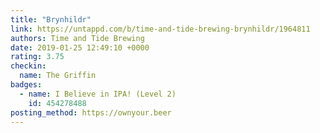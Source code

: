 ```yaml
---
title: "Brynhildr"
link: https://untappd.com/b/time-and-tide-brewing-brynhildr/1964811
authors: Time and Tide Brewing
date: 2019-01-25 12:49:10 +0000
rating: 3.75
checkin:
  name: The Griffin
badges:
  - name: I Believe in IPA! (Level 2)
    id: 454278488
posting_method: https://ownyour.beer
---
```

